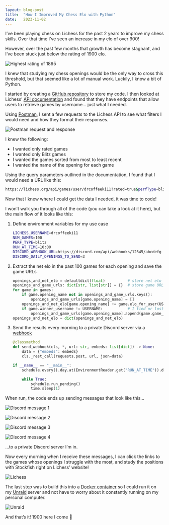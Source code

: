 ```yaml
---
layout: blog-post 
title:  "How I Improved My Chess Elo with Python"
date:   2023-11-02
---
```

I’ve been playing chess on Lichess for the past 2 years to improve my chess skills. Over that time I’ve seen an increase in my elo of over 900!

However, over the past few months that growth has become stagnant, and I’ve been stuck just below the rating of 1900 elo.

![Highest rating of 1895](/img/posts/2023-11-02/highest_elo.png)

I knew that studying my chess openings would be the only way to cross this threshold, but that seemed like a lot of manual work. Luckily, I know a bit of Python.

I started by creating a [GitHub repository](https://github.com/joeyagreco/daily-chess) to store my code. I then looked at Lichess’ [API documentation](https://lichess.org/api) and found that they have endpoints that allow users to retrieve games by username... just what I needed.

Using [Postman](https://www.postman.com/), I sent a few requests to the Lichess API to see what filters I would need and how they format their responses.

![Postman request and response](/img/posts/2023-11-02/postman.png)

I knew the following:

- I wanted only rated games
- I wanted only Blitz games
- I wanted the games sorted from most to least recent
- I wanted the name of the opening for each game

Using the query parameters outlined in the documentation, I found that I would need a URL like this:

```sh
https://lichess.org/api/games/user/drcoffeeki11?rated=true&perfType=blitz&sort=dateDesc&opening=true&finished=true&tags=true&max=100
```

Now that I knew where I could get the data I needed, it was time to code!

I won’t walk you through all of the code (you can take a look at it here), but the main flow of it looks like this:

1. Define environment variables for my use case

    ```sh
    LICHESS_USERNAME=drcoffeeki11
    NUM_GAMES=100
    PERF_TYPE=blitz
    RUN_AT_TIME=10:00
    DISCORD_WEBHOOK_URL=https://discord.com/api/webhooks/12345/abcdefg
    DISCORD_DAILY_OPENINGS_TO_SEND=3
    ```

2. Extract the net elo in the past 100 games for each opening and save the game URLs

    ```py
    openings_and_net_elo = defaultdict(float)          # store net elo for each opening
    openings_and_game_urls: dict[str, list[str]] = {}  # store game URLs for each opening
    for game in games:
        if game.opening_name not in openings_and_game_urls.keys():
            openings_and_game_urls[game.opening_name] = []
        openings_and_net_elo[game.opening_name] += game.elo_for_user(USERNAME)
        if game.winner_username != USERNAME:           # I tied or lost, save this game URL
            openings_and_game_urls[game.opening_name].append(game.game_url)
    openings_and_net_elo = dict(openings_and_net_elo)
    ```

3. Send the results every morning to a private Discord server via a [webhook](https://support.discord.com/hc/en-us/articles/228383668-Intro-to-Webhooks)


    ```py
    @classmethod
    def send_webhook(cls, *, url: str, embeds: list[dict]) -> None:
        data = {"embeds": embeds}
        cls._rest_call(requests.post, url, json=data)
    ```
    ```py
    if __name__ == "__main__":
        schedule.every().day.at(EnvironmentReader.get("RUN_AT_TIME")).do(main)

        while True:
            schedule.run_pending()
            time.sleep(1)
    ```

When run, the code ends up sending messages that look like this…

![Discord message 1](/img/posts/2023-11-02/discord_message_1.png)

![Discord message 2](/img/posts/2023-11-02/discord_message_2.png)

![Discord message 3](/img/posts/2023-11-02/discord_message_3.png)

![Discord message 4](/img/posts/2023-11-02/discord_message_4.png)

…to a private Discord server I’m in.

Now every morning when I receive these messages, I can click the links to the games whose openings I struggle with the most, and study the positions with Stockfish right on Lichess’ website!

![Lichess](/img/posts/2023-11-02/lichess.png)

The last step was to build this into a [Docker container](https://www.docker.com/resources/what-container/) so I could run it on my [Unraid](https://unraid.net/) server and not have to worry about it constantly running on my personal computer.

![Unraid](/img/posts/2023-11-02/unraid.png)

And that’s it! 1900 here I come 🚀
